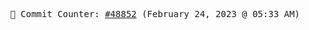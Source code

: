 <p align="center">
    <samp>
        📮 Commit Counter: <a href="https://github.com/Javascript-void0/Javascript-void0/commits/main">#48852</a> (February 24, 2023 @ 05:33 AM)
    </samp>
</p>